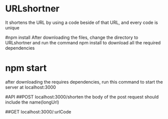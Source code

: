 # URLshortner
It shortens the URL by using a code beside of that URL, and every code is unique

#npm install
After downloading the files, change the directory to URLshortner and run the command npm install to download all the required dependencies

# npm start
after downloading the requires dependencies, run this command to start the server at localhost:3000

#API
##POST
localhost:3000/shorten
the body of the post request should include the name(longUrl)

##GET
localhost:3000/:urlCode
